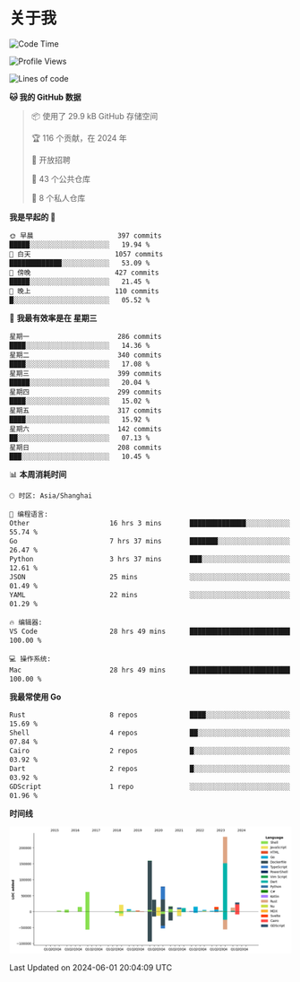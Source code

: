 # 关于我

<!--START_SECTION:waka-->
![Code Time](http://img.shields.io/badge/Code%20Time-2%2C774%20hrs%2021%20mins-blue)

![Profile Views](http://img.shields.io/badge/%E4%B8%AA%E4%BA%BA%E8%B5%84%E6%96%99%E8%A7%82%E7%9C%8B%E6%AC%A1%E6%95%B0-1-blue)

![Lines of code](https://img.shields.io/badge/%E4%BB%8E%E3%80%8CHello%20World%E3%80%8D%E8%B5%B7%E6%88%91%E5%B7%B2%E7%BB%8F%E5%86%99%E4%BA%86-760.7%20thousand%20%E8%A1%8C%E4%BB%A3%E7%A0%81-blue)

**🐱 我的 GitHub 数据** 

> 📦  使用了 29.9 kB GitHub 存储空间 
 > 
> 🏆 116 个贡献，在 2024 年
 > 
> 💼 开放招聘
 > 
> 📜 43 个公共仓库 
 > 
> 🔑 8 个私人仓库 
 > 
**我是早起的 🐤** 

```text
🌞 早晨                     397 commits         █████░░░░░░░░░░░░░░░░░░░░   19.94 % 
🌆 白天                     1057 commits        █████████████░░░░░░░░░░░░   53.09 % 
🌃 傍晚                     427 commits         █████░░░░░░░░░░░░░░░░░░░░   21.45 % 
🌙 晚上                     110 commits         █░░░░░░░░░░░░░░░░░░░░░░░░   05.52 % 
```
📅 **我最有效率是在 星期三** 

```text
星期一                      286 commits         ████░░░░░░░░░░░░░░░░░░░░░   14.36 % 
星期二                      340 commits         ████░░░░░░░░░░░░░░░░░░░░░   17.08 % 
星期三                      399 commits         █████░░░░░░░░░░░░░░░░░░░░   20.04 % 
星期四                      299 commits         ████░░░░░░░░░░░░░░░░░░░░░   15.02 % 
星期五                      317 commits         ████░░░░░░░░░░░░░░░░░░░░░   15.92 % 
星期六                      142 commits         ██░░░░░░░░░░░░░░░░░░░░░░░   07.13 % 
星期日                      208 commits         ███░░░░░░░░░░░░░░░░░░░░░░   10.45 % 
```


📊 **本周消耗时间** 

```text
🕑︎ 时区: Asia/Shanghai

💬 编程语言: 
Other                    16 hrs 3 mins       ██████████████░░░░░░░░░░░   55.74 % 
Go                       7 hrs 37 mins       ███████░░░░░░░░░░░░░░░░░░   26.47 % 
Python                   3 hrs 37 mins       ███░░░░░░░░░░░░░░░░░░░░░░   12.61 % 
JSON                     25 mins             ░░░░░░░░░░░░░░░░░░░░░░░░░   01.49 % 
YAML                     22 mins             ░░░░░░░░░░░░░░░░░░░░░░░░░   01.29 % 

🔥 编辑器: 
VS Code                  28 hrs 49 mins      █████████████████████████   100.00 % 

💻 操作系统: 
Mac                      28 hrs 49 mins      █████████████████████████   100.00 % 
```

**我最常使用 Go** 

```text
Rust                     8 repos             ████░░░░░░░░░░░░░░░░░░░░░   15.69 % 
Shell                    4 repos             ██░░░░░░░░░░░░░░░░░░░░░░░   07.84 % 
Cairo                    2 repos             █░░░░░░░░░░░░░░░░░░░░░░░░   03.92 % 
Dart                     2 repos             █░░░░░░░░░░░░░░░░░░░░░░░░   03.92 % 
GDScript                 1 repo              ░░░░░░░░░░░░░░░░░░░░░░░░░   01.96 % 
```



**时间线**

![Lines of Code chart](https://raw.githubusercontent.com/catusax/catusax/master/assets/bar_graph.png)


 Last Updated on 2024-06-01 20:04:09 UTC
<!--END_SECTION:waka-->
